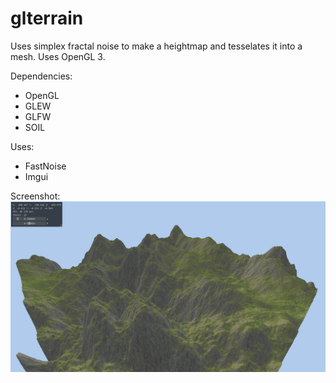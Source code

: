 # glterrain

Uses simplex fractal noise to make a heightmap and tesselates it into a mesh. Uses OpenGL 3.

Dependencies:
* OpenGL
* GLEW
* GLFW
* SOIL

Uses:
* FastNoise
* Imgui

Screenshot:
![screenshot](screenshot.png)
